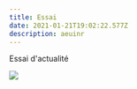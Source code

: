 ```yaml
---
title: Essai
date: 2021-01-21T19:02:22.577Z
description: aeuinr
---
```

Essai d'actualité

![](/img/10.png)